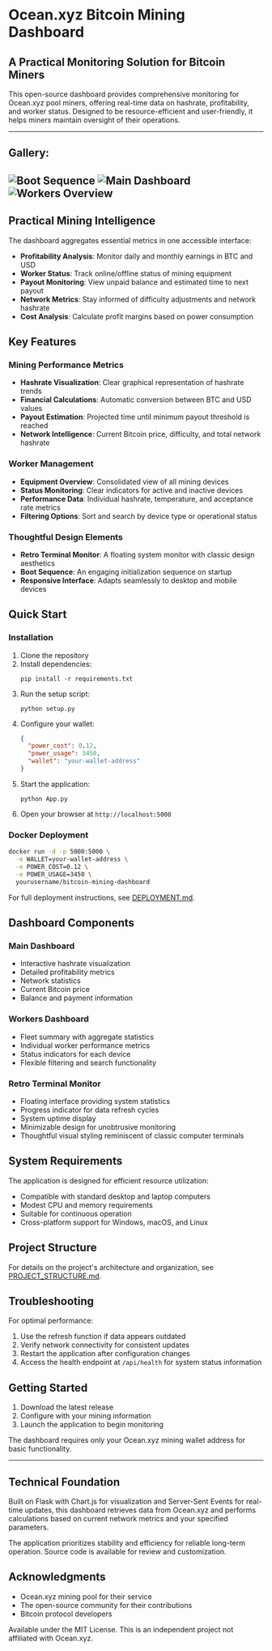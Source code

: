 # Ocean.xyz Bitcoin Mining Dashboard

## A Practical Monitoring Solution for Bitcoin Miners

This open-source dashboard provides comprehensive monitoring for Ocean.xyz pool miners, offering real-time data on hashrate, profitability, and worker status. Designed to be resource-efficient and user-friendly, it helps miners maintain oversight of their operations.

---
## Gallery:
![Boot Sequence](https://github.com/user-attachments/assets/8205e8c0-79ad-4780-bc50-237131373cf8)
![Main Dashboard](https://github.com/user-attachments/assets/33dafb93-38ef-4fee-aba1-3a7d38eca3c9)
![Workers Overview](https://github.com/user-attachments/assets/ae78c34c-fbdf-4186-9706-760a67eac44c)
---

## Practical Mining Intelligence

The dashboard aggregates essential metrics in one accessible interface:

- **Profitability Analysis**: Monitor daily and monthly earnings in BTC and USD
- **Worker Status**: Track online/offline status of mining equipment
- **Payout Monitoring**: View unpaid balance and estimated time to next payout
- **Network Metrics**: Stay informed of difficulty adjustments and network hashrate
- **Cost Analysis**: Calculate profit margins based on power consumption

## Key Features

### Mining Performance Metrics
- **Hashrate Visualization**: Clear graphical representation of hashrate trends
- **Financial Calculations**: Automatic conversion between BTC and USD values
- **Payout Estimation**: Projected time until minimum payout threshold is reached
- **Network Intelligence**: Current Bitcoin price, difficulty, and total network hashrate

### Worker Management
- **Equipment Overview**: Consolidated view of all mining devices
- **Status Monitoring**: Clear indicators for active and inactive devices
- **Performance Data**: Individual hashrate, temperature, and acceptance rate metrics
- **Filtering Options**: Sort and search by device type or operational status

### Thoughtful Design Elements
- **Retro Terminal Monitor**: A floating system monitor with classic design aesthetics
- **Boot Sequence**: An engaging initialization sequence on startup
- **Responsive Interface**: Adapts seamlessly to desktop and mobile devices

## Quick Start

### Installation

1. Clone the repository
2. Install dependencies:
   ```
   pip install -r requirements.txt
   ```
3. Run the setup script:
   ```
   python setup.py
   ```
4. Configure your wallet:
   ```json
   {
     "power_cost": 0.12,
     "power_usage": 3450,
     "wallet": "your-wallet-address"
   }
   ```
5. Start the application:
   ```
   python App.py
   ```
6. Open your browser at `http://localhost:5000`

### Docker Deployment

```bash
docker run -d -p 5000:5000 \
  -e WALLET=your-wallet-address \
  -e POWER_COST=0.12 \
  -e POWER_USAGE=3450 \
  yourusername/bitcoin-mining-dashboard
```

For full deployment instructions, see [DEPLOYMENT.md](DEPLOYMENT.md).

## Dashboard Components

### Main Dashboard

- Interactive hashrate visualization
- Detailed profitability metrics
- Network statistics
- Current Bitcoin price
- Balance and payment information

### Workers Dashboard

- Fleet summary with aggregate statistics
- Individual worker performance metrics
- Status indicators for each device
- Flexible filtering and search functionality

### Retro Terminal Monitor

- Floating interface providing system statistics
- Progress indicator for data refresh cycles
- System uptime display
- Minimizable design for unobtrusive monitoring
- Thoughtful visual styling reminiscent of classic computer terminals

## System Requirements

The application is designed for efficient resource utilization:
- Compatible with standard desktop and laptop computers
- Modest CPU and memory requirements
- Suitable for continuous operation
- Cross-platform support for Windows, macOS, and Linux

## Project Structure

For details on the project's architecture and organization, see [PROJECT_STRUCTURE.md](PROJECT_STRUCTURE.md).

## Troubleshooting

For optimal performance:

1. Use the refresh function if data appears outdated
2. Verify network connectivity for consistent updates
3. Restart the application after configuration changes
4. Access the health endpoint at `/api/health` for system status information

## Getting Started

1. Download the latest release
2. Configure with your mining information
3. Launch the application to begin monitoring

The dashboard requires only your Ocean.xyz mining wallet address for basic functionality.

---

## Technical Foundation

Built on Flask with Chart.js for visualization and Server-Sent Events for real-time updates, this dashboard retrieves data from Ocean.xyz and performs calculations based on current network metrics and your specified parameters.

The application prioritizes stability and efficiency for reliable long-term operation. Source code is available for review and customization.

## Acknowledgments

- Ocean.xyz mining pool for their service
- The open-source community for their contributions
- Bitcoin protocol developers

Available under the MIT License. This is an independent project not affiliated with Ocean.xyz.
